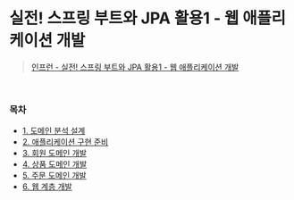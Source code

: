 # 실전! 스프링 부트와 JPA 활용1 - 웹 애플리케이션 개발
> [인프런 - 실전! 스프링 부트와 JPA 활용1 - 웹 애플리케이션 개발](https://www.inflearn.com/course/%EC%8A%A4%ED%94%84%EB%A7%81%EB%B6%80%ED%8A%B8-JPA-%ED%99%9C%EC%9A%A9-1)
<bR>

### 목차
- [1. 도메인 분석 설계](https://github.com/qlalzl9/TIL/blob/master/JPA/Springboot_JPA_Utilization1_webDev/Domain_Analysis_Design.md)
- [2. 애플리케이션 구현 준비](https://github.com/qlalzl9/TIL/blob/master/JPA/Springboot_JPA_Utilization1_webDev/Preparing_Application_Deployment.md)
- [3. 회원 도메인 개발]()
- [4. 상품 도메인 개발]()
- [5. 주문 도메인 개발]()
- [6. 웹 계층 개발]()
